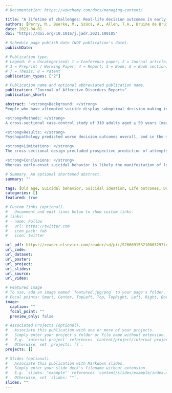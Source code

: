 ```yaml
---
# Documentation: https://wowchemy.com/docs/managing-content/

title: "A lifetime of challenges: Real-life decision outcomes in early-and late-onset suicide attempters"
authors: [Perry, M., Buerke, M., Szücs, A., Allen, T.A., Bruine de Bruin, W., Szántó, K., Dombrovski, A.Y.]
date: 2021-04-01
doi: "https://doi.org/10.1016/j.jadr.2021.100105"

# Schedule page publish date (NOT publication's date).
publishDate: 

# Publication type.
# Legend: 0 = Uncategorized; 1 = Conference paper; 2 = Journal article;
# 3 = Preprint / Working Paper; 4 = Report; 5 = Book; 6 = Book section;
# 7 = Thesis; 8 = Patent
publication_types: ["2"]

# Publication name and optional abbreviated publication name.
publication: "Journal of Affective Disorders Reports"
publication_short:

abstract: "<strong>Background: </strong>
People who have attempted suicide display suboptimal decision-making in the lab. Yet, it remains unclear whether these difficulties tie in with other detrimental outcomes in their lives besides suicidal behavior. We hypothesize that this is more likely the case for individuals who first attempted suicide earlier than later in life. <br>

<strong>Methods: </strong>
A cross-sectional case-control study of 310 adults aged ≥ 50 years (mean: 63.9), compared early- and late-onset attempters (first attempt < 55 vs. ≥ 55 years of age) to suicide ideators, non-suicidal depressed controls, and non-psychiatric healthy controls. Participants reported potentially avoidable negative decision outcomes across their lifetime, using the Decision Outcome Inventory (DOI). We employed multi-level modeling to examine group differences overall, and in three factor-analytically derived domains labeled Acting Out, Lack of Future Planning, and Hassles. <br>

<strong>Results: </strong>
Psychopathology predicted worse decision outcomes overall, and in the more serious Acting Out and Lack of Future Planning domains, but not in Hassles. Early-onset attempters experienced more negative outcomes than other groups overall, in Lack of Future Planning, and particularly in Acting Out. Late-onset attempters were similar to depressed controls and experienced fewer Acting out outcomes than ideators. <br>

<strong>Limitations: </strong>
The cross-sectional design precluded prospective prediction of attempts. The assessment of negative outcomes may have lacked precision due to recall bias. <br>

<strong>Conclusions: </strong>
Whereas early-onset suicidal behavior is likely the manifestation of long-lasting decision-making deficits in several serious aspects of life, late-onset cases appear to function similarly to non-suicidal depressed adults, suggesting that their attempt originates from a more isolated crisis."

# Summary. An optional shortened abstract.
summary: ""

tags: [Old age, Suicidal behavior, Suicidal ideation, Life outcomes, Decision-making, Externalizing]
categories: []
featured: true

# Custom links (optional).
#   Uncomment and edit lines below to show custom links.
# links:
# - name: Follow
#   url: https://twitter.com
#   icon_pack: fab
#   icon: twitter

url_pdf: https://reader.elsevier.com/reader/sd/pii/S2666915321000329?token=AA2E03036F2192318DDAE973847BCE5F99FDF8C2E78B56B2CFA4F072C5CB537A067892C9E078D1D77FA2074BEEE5399A&originRegion=us-east-1&originCreation=20210708030541
url_code:
url_dataset:
url_poster:
url_project:
url_slides:
url_source:
url_video:

# Featured image
# To use, add an image named `featured.jpg/png` to your page's folder. 
# Focal points: Smart, Center, TopLeft, Top, TopRight, Left, Right, BottomLeft, Bottom, BottomRight.
image:
  caption: ""
  focal_point: ""
  preview_only: false

# Associated Projects (optional).
#   Associate this publication with one or more of your projects.
#   Simply enter your project's folder or file name without extension.
#   E.g. `internal-project` references `content/project/internal-project/index.md`.
#   Otherwise, set `projects: []`.
projects: []

# Slides (optional).
#   Associate this publication with Markdown slides.
#   Simply enter your slide deck's filename without extension.
#   E.g. `slides: "example"` references `content/slides/example/index.md`.
#   Otherwise, set `slides: ""`.
slides: ""
---
```

